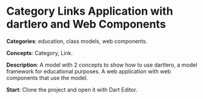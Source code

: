 
# Category Links Application with dartlero and Web Components

**Categories**: education, class models, web components.

**Concepts**: Category, Link.

**Description**:
A model with 2 concepts to show how to use dartlero, 
a model framework for educational purposes.
A web application with web components that use the model.

**Start**:
Clone the project and open it with Dart Editor. 







